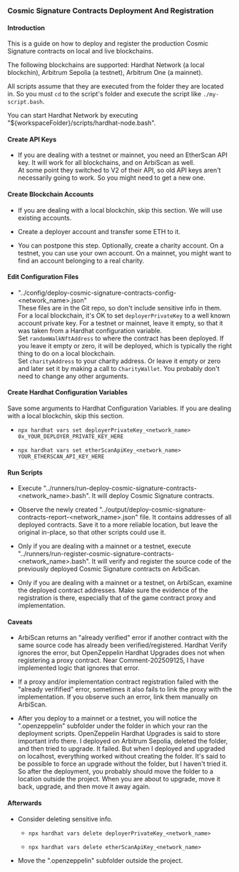 ### Cosmic Signature Contracts Deployment And Registration

#### Introduction

This is a guide on how to deploy and register the production Cosmic Signature contracts on local and live blockchains.

The following blockchains are supported: Hardhat Network (a local blockchin), Arbitrum Sepolia (a testnet), Arbitrum One (a mainnet).

All scripts assume that they are executed from the folder they are located in. So you must `cd` to the script's folder and execute the script like `./my-script.bash`.

You can start Hardhat Network by executing "${workspaceFolder}/scripts/hardhat-node.bash".

#### Create API Keys

 - If you are dealing with a testnet or mainnet, you need an EtherScan API key. It will work for all blockchains, and on ArbiScan as well.\
 At some point they switched to V2 of their API, so old API keys aren't necessarily going to work. So you might need to get a new one.

#### Create Blockchain Accounts

- If you are dealing with a local blockchin, skip this section. We will use existing accounts.

- Create a deployer account and transfer some ETH to it.

- You can postpone this step. Optionally, create a charity account. On a testnet, you can use your own account. On a mainnet, you might want to find an account belonging to a real charity.

#### Edit Configuration Files

- "../config/deploy-cosmic-signature-contracts-config-&lt;network_name&gt;.json"\
These files are in the Git repo, so don't include sensitive info in them.\
For a local blockchain, it's OK to set `deployerPrivateKey` to a well known account private key. For a testnet or mainnet, leave it empty, so that it was taken from a Hardhat configuration variable.\
Set `randomWalkNftAddress` to where the contract has been deployed. If you leave it empty or zero, it will be deployed, which is typically the right thing to do on a local blockchain.\
Set `charityAddress` to your charity address. Or leave it empty or zero and later set it by making a call to `CharityWallet`.
You probably don't need to change any other arguments.

#### Create Hardhat Configuration Variables

Save some arguments to Hardhat Configuration Variables. If you are dealing with a local blockchin, skip this section.

- `npx hardhat vars set deployerPrivateKey_<network_name> 0x_YOUR_DEPLOYER_PRIVATE_KEY_HERE`

- `npx hardhat vars set etherScanApiKey_<network_name> YOUR_ETHERSCAN_API_KEY_HERE`

#### Run Scripts

- Execute "../runners/run-deploy-cosmic-signature-contracts-&lt;network_name&gt;.bash". It will deploy Cosmic Signature contracts.

- Observe the newly created "../output/deploy-cosmic-signature-contracts-report-&lt;network_name&gt;.json" file. It contains addresses of all deployed contracts. Save it to a more reliable location, but leave the original in-place, so that other scripts could use it.

- Only if you are dealing with a mainnet or a testnet, execute "../runners/run-register-cosmic-signature-contracts-&lt;network_name&gt;.bash". It will verify and register the source code of the previously deployed Cosmic Signature contracts on ArbiScan.

- Only if you are dealing with a mainnet or a testnet, on ArbiScan, examine the deployed contract addresses. Make sure the evidence of the registration is there, especially that of the game contract proxy and implementation.

#### Caveats

- ArbiScan returns an "already verified" error if another contract with the same source code has already been verified/registered. Hardhat Verify ignores the error, but OpenZeppelin Hardhat Upgrades does not when registering a proxy contract. Near Comment-202509125, I have implemented logic that ignores that error.

- If a proxy and/or implementation contract registration failed with the "already verifified" error, sometimes it also fails to link the proxy with the implementation. If you observe such an error, link them manually on ArbiScan.

- After you deploy to a mainnet or a testnet, you will notice the ".openzeppelin" subfolder under the folder in which your ran the deployment scripts. OpenZeppelin Hardhat Upgrades is said to store important info there. I deployed on Arbitrum Sepolia, deleted the folder, and then tried to upgrade. It failed. But when I deployed and upgraded on localhost, everything worked without creating the folder. It's said to be possible to force an upgrade without the folder, but I haven't tried it.\
So after the deployment, you probably should move the folder to a location outside the project. When you are about to upgrade, move it back, upgrade, and then move it away again.

#### Afterwards

- Consider deleting sensitive info.

	- `npx hardhat vars delete deployerPrivateKey_<network_name>`

	- `npx hardhat vars delete etherScanApiKey_<network_name>`

- Move the ".openzeppelin" subfolder outside the project.
